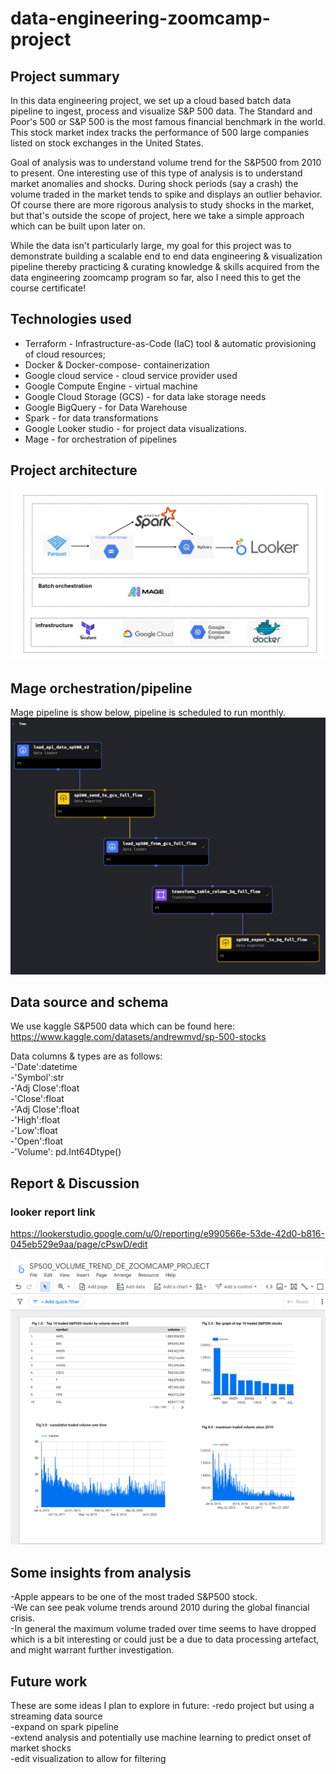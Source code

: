 # data-engineering-zoomcamp-project

## Project summary
In this data engineering project, we set up a cloud based batch data pipeline to ingest, process and visualize S&P 500 data. The Standard and Poor's 500 or S&P 500 is the most famous financial benchmark in the world. This stock market index tracks the performance of 500 large companies listed on stock exchanges in the United States.

Goal of analysis was to understand volume trend for the S&P500 from 2010 to present. One interesting use of this type of analysis is to understand market anomalies and shocks. During shock periods (say a crash) the volume traded in the market tends to spike and displays an outlier behavior. Of course there are more rigorous analysis to study shocks in the market, but that's outside the scope of project, here we take a simple approach which can be built upon later on.

While the data isn't particularly large, my goal for this project was to demonstrate building a scalable end to end data engineering & visualization pipeline thereby practicing & curating knowledge & skills acquired from the data engineering zoomcamp program so far, also I need this to get the course certificate! 


## Technologies used
- Terraform - Infrastructure-as-Code (IaC) tool & automatic provisioning of cloud resources; <br>
- Docker & Docker-compose- containerization <br>
- Google cloud service - cloud service provider used <br>
- Google Compute Engine - virtual machine <br>
- Google Cloud Storage (GCS) - for data lake storage needs <br>
- Google BigQuery - for  Data Warehouse <br>
- Spark - for data transformations <br>
- Google Looker studio - for project data visualizations. <br>
- Mage - for orchestration of pipelines <br>


## Project architecture

![Project Infrastructure](screenshots/project-architecture-design-flow.png)

## Mage orchestration/pipeline
Mage pipeline is show below, pipeline is scheduled to run monthly.
![Project Infrastructure](screenshots/mage-orchestration/orchestration-flow-diagram-.png)

## Data source and schema
We use kaggle S&P500 data which can be found here:
https://www.kaggle.com/datasets/andrewmvd/sp-500-stocks

Data columns & types are as follows: <br>
-'Date':datetime <br>
-'Symbol':str <br>
-'Adj Close':float <br>
-'Close':float <br>
-'Adj Close':float <br>
-'High':float <br>
-'Low':float <br>
-'Open':float <br>
-'Volume': pd.Int64Dtype() <br>



## Report & Discussion
### looker report link
https://lookerstudio.google.com/u/0/reporting/e990566e-53de-42d0-b816-045eb529e9aa/page/cPswD/edit

![Project Infrastructure](screenshots/looker/looker-studio-report.png)

## Some insights from analysis
-Apple appears to be one of the most traded S&P500 stock. <br>
-We can see peak volume trends around 2010 during the global financial crisis. <br>
-In general the maximum volume traded over time seems to have dropped which is a bit interesting or could just be a due to data processing artefact, and might warrant further investigation. <br>

## Future work
These are some ideas I plan to explore in future:
-redo project but using a streaming data source <br>
-expand on spark pipeline <br>
-extend analysis and potentially use machine learning to predict onset of market shocks <br>
-edit visualization to allow for filtering <br>



